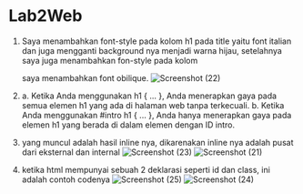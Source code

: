 # Lab2Web
1. Saya menambahkan font-style pada kolom h1 pada title yaitu font italian dan juga mengganti background nya menjadi warna hijau, setelahnya saya juga menambahkan
   fon-style pada kolom <p> saya menambahkan font obilique.
   ![Screenshot (22)](https://github.com/user-attachments/assets/9e15542f-d07e-4d70-a051-d5d101eda9f6)

2. a. Ketika Anda menggunakan h1 { ... }, Anda menerapkan gaya pada semua elemen h1 yang ada di halaman web tanpa terkecuali.
   b. Ketika Anda menggunakan #intro h1 { ... }, Anda hanya menerapkan gaya pada elemen h1 yang berada di dalam elemen dengan ID intro.

3. yang muncul adalah hasil inline nya, dikarenakan inline nya adalah pusat dari eksternal dan internal
   ![Screenshot (23)](https://github.com/user-attachments/assets/6edb8a44-2237-4ab0-8d34-229d99646a96)
   ![Screenshot (21)](https://github.com/user-attachments/assets/d619883a-fb0b-438b-83f2-1b3c730a3fe9)

4. ketika html mempunyai sebuah 2 deklarasi seperti id dan class, ini adalah contoh codenya
    ![Screenshot (25)](https://github.com/user-attachments/assets/01bdca2a-d962-4875-9057-57cc79940868)
![Screenshot (24)](https://github.com/user-attachments/assets/ab933f36-2f20-4e3a-8150-ac6d85f651cb)
